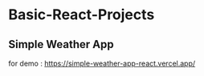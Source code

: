 # Basic-React-Projects


## Simple Weather App
for demo : https://simple-weather-app-react.vercel.app/
